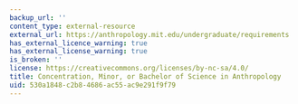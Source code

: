```yaml
---
backup_url: ''
content_type: external-resource
external_url: https://anthropology.mit.edu/undergraduate/requirements
has_external_licence_warning: true
has_external_license_warning: true
is_broken: ''
license: https://creativecommons.org/licenses/by-nc-sa/4.0/
title: Concentration, Minor, or Bachelor of Science in Anthropology
uid: 530a1848-c2b8-4686-ac55-ac9e291f9f79
---
```


